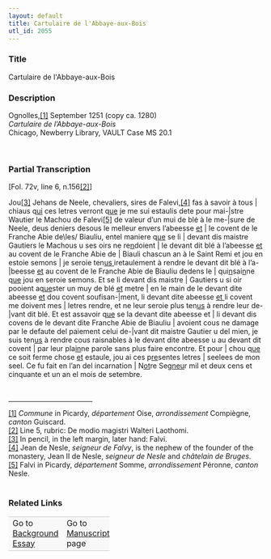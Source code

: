 ```yaml
---  
layout: default  
title: Cartulaire de l'Abbaye-aux-Bois  
utl_id: 2055
---
```


### Title

Cartulaire de l'Abbaye-aux-Bois


### Description

<p>Ognolles,<a href="#_ftn1" name="_ftnref1" title="" id="_ftnref1">[1]</a> September 1251 (copy ca. 1280)<br /><em>Cartulaire de l’Abbaye-aux-Bois</em><br />
Chicago, Newberry Library, VAULT Case MS 20.1</p>
<p> </p>


### Partial Transcription

<p>[Fol. 72v, line 6, n.156<a href="#_ftn2" name="_ftnref2" title="" id="_ftnref2">[2]</a>]</p>
<p>Jou<a href="#_ftn3" name="_ftnref3" title="" id="_ftnref3">[3]</a> Jehans de Neele, chevaliers, sires de Falevi,<a href="#_ftn4" name="_ftnref4" title="" id="_ftnref4">[4]</a> fas à savoir à tous | chiaus q<u>ui</u> ces letres verront q<u>ue</u> je me sui estaulis dete pour mai-|stre Wautier le Machou de Falevi<a href="#_ftn5" name="_ftnref5" title="" id="_ftnref5">[5]</a> de valeur d’un mui de blé à le me-|sure de Neele, deus deniers desous le melleur envers l’abeesse <u>et</u> | le covent de le Franche Abie de\les/ Biauliu, entel maniere q<u>ue</u> se li | devant dis maistre Gautiers le Machous u ses oirs ne re<u>n</u>doient | le devant dit blé à l’abeesse <u>et</u> au covent de le Franche Abie de | Biauli chascun an à le Saint Remi et jou en estoie semons | je seroie ten<u>us </u>iretaulement à rendre le devant dit blé à l’a-|beesse <u>et</u> au covent de le Franche Abie de Biauliu dedens le | qui<u>n</u>sai<u>n</u>ne q<u>ue</u> jou en seroie semons. Et se li devant dis maistre | Gautiers u si oir pooient aq<u>ue</u>ster un muy de blé <u>et</u> metre | en le main de le devant dite abeesse <u>et</u> dou covent soufisan-|ment, li devant dite abeesse <u>et </u>li covent me doivent mes | letres rendre, et ne leur seroie plus ten<u>us</u> à rendre leur de-|vant dit blé. Et est assavoir q<u>ue</u> se la devant dite abeesse et | li devant dis covens de le devant dite Franche Abie de Biauliu | avoient cous ne damage par le defaute del paiement celui de-|vant dit maistre Gautier u del mien, je suis ten<u>us</u> à rendre cous raisnables à le devant dite abeesse u au devant dit covent | par leur pla<u>in</u>ne parole sans plus faire encontre. Et pour | chou q<u>ue</u> ce soit ferme chose <u>et</u> estaule, jou ai ces p<u>re</u>sentes letres | seelees de mon seel. Ce fu fait en l’an del incarnation | N<u>ot</u>re Seg<u>neu</u>r mil et deux cens et cinquante et un an el mois de setembre.</p>
<div> 
<hr align="left" size="1" width="33%" /><div id="ftn1"><a href="#_ftnref1" name="_ftn1" title="" id="_ftn1">[1]</a> <em>Commune </em>in Picardy, <em>département </em>Oise, <em>arrondissement </em>Compiègne, <em>canton </em>Guiscard.</div>
<div id="ftn2"><a href="#_ftnref2" name="_ftn2" title="" id="_ftn2">[2]</a> Line 5, rubric: De modio magistri Walteri Laothomi.</div>
<div id="ftn3"><a href="#_ftnref3" name="_ftn3" title="" id="_ftn3">[3]</a> In pencil, in the left margin, later hand: Falvi.</div>
<div id="ftn4"><a href="#_ftnref4" name="_ftn4" title="" id="_ftn4">[4]</a> Jean de Nesle, <em>seigneur de Falvy</em>, is the nephew of the founder of the monastery, Jean II de Nesle, <em>seigneur de Nesle </em>and<em> châtelain de Bruges</em>.</div>
<div id="ftn5"><a href="#_ftnref5" name="_ftn5" title="" id="_ftn5">[5]</a> Falvi in Picardy, <em>département</em> Somme, <em>arrondissement</em> Péronne, <em>canton</em> Nesle.</div>
<div> </div>
</div>


### Related Links

<table border="0.5" cellpadding="1" cellspacing="1" style="width: 200px; background-color:#F8F8F8;">
    <tbody style="border-color:#ccc">
        <tr style="border-color:#ccc">
            <td>Go to <a href="https://centerfordigitalhumanities.github.io/Newberry-French-paleography/_background_essay/2055" target="_blank">Background Essay</a></td>
            <td>Go to <a href="https://centerfordigitalhumanities.github.io/Newberry-French-paleography/www/record.html?id=2055" target="_blank">Manuscript</a> page</td>
        </tr>
    </tbody>
</table>